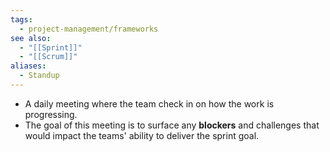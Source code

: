 ```yaml
---
tags:
  - project-management/frameworks
see also:
  - "[[Sprint]]"
  - "[[Scrum]]"
aliases:
  - Standup
---
```

- A daily meeting where the team check in on how the work is progressing. 
- The goal of this meeting is to surface any **blockers** and challenges that would impact the teams' ability to deliver the sprint goal.